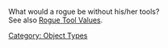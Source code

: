 What would a rogue be without his/her tools?  
See also [Rogue Tool Values](Rogue_Tool_Values.md "wikilink").

[Category: Object Types](Category:_Object_Types "wikilink")
